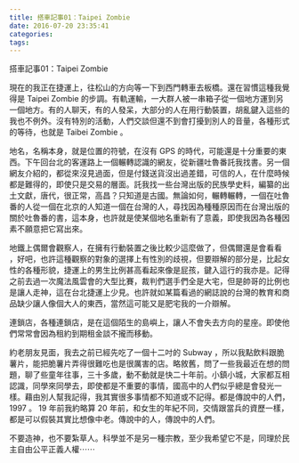 ```yaml
---
title: 搭車記事01：Taipei Zombie
date: 2016-07-20 23:35:41
categories:
tags:
---
```


搭車記事01：Taipei Zombie

現在的我正在捷運上，往松山的方向等一下到西門轉車去板橋。還在習慣這種我覺得是 Taipei Zombie 的步調。有軌運輸，一大群人被一串箱子從一個地方運到另一個地方。有的人聊天，有的人發呆，大部分的人在用行動裝置，胡亂鍵入這些的我也不例外。沒有特別的活動，人們交談但還不到會打擾到別人的音量，各種形式的等待，也就是 Taibei Zombie 。

地名，名稱本身，就是位置的符號，在沒有 GPS 的時代，可能還是十分重要的東西。下午回台北的客運路上一個輾轉認識的網友，從新疆吐魯番託我找書。另一個網友介紹的，都從來沒見過面，但是付錢送貨沒出過差錯，可信的人，在什麼時候都是難得的，即使只是交易的層面。託我找一些台灣出版的民族學史料，編纂的出土文獻，唐代，很正常，高昌？只知道是古國。無論如何，輾轉輾轉，一個在吐魯番的人從一個在北京的人知道一個在台灣的人，尋找因為種種原因而在台灣出版的關於吐魯番的書，這本身，也許就是使某個地名重新有了意義，即使我因為各種因素不願意把它寫出來。

地鐵上偶爾會觀察人，在擁有行動裝置之後比較少這麼做了，但偶爾還是會看看 ，好吧，也許這種觀察的對象的選擇上有性別的歧視，但要辯解的部分是，比起女性的各種形貌，捷運上的男生比例甚高看起來像是屁孩，鍵入這行的我亦是。記得之前去過一次魔法風雲會的大型比賽，裁判們選手們全是大宅，但是帥哥的比例也是讓人走神，這在台北捷運上少見。也許就如某篇看過的網誌說的台灣的教育和商品缺少讓人像個大人的東西，當然這可能又是肥宅我的一介辯解。

連鎖店，各種連鎖店，是在這個陌生的島嶼上，讓人不會失去方向的星座。即使他們常常會因為租約到期租金談不攏而移動。

約老朋友見面，我去之前已經先吃了一個十二吋的 Subway ，所以我點飲料跟脆薯片，能把脆薯片弄得很難吃也是很厲害的店。略敘舊，問了一些我最近在想的問題，聊了些童年往事，三十多歲，動不動就是快二十年前。小鎮小城，大家都互相認識，同學來同學去，即使都是不重要的事情，國高中的人們似乎總是會發光一樣。藉由別人幫我記得，我其實很多事情都不知道或不記得。都是傳說中的人們， 1997 。 19 年前我約略算 20 年前，和女生的年紀不同，交情跟當兵的資歷一樣，都是可以假裝其實比想像中老。傳說中的人，傳說中的人們。

不要造神，也不要紮草人。科學並不是另一種宗教，至少我希望它不是，同理於民主自由公平正義人權⋯⋯
